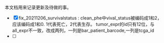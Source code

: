 本文档用来记录更新及待做的事。

- [x] fix_20211206_survivalstatus : clean_phe中vival_status被编码成1和2，应该编码成1和0. 1代表死亡，2代表生存。 tumor_expr的id只有12位，与all_expr不一致，改成两列，一列是bar_patient_barcode,一列是tcga_id
- [ ] 
